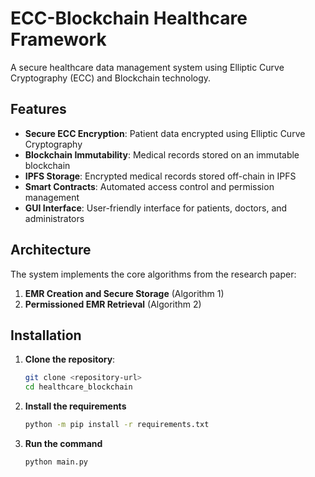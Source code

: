 # ECC-Blockchain Healthcare Framework

A secure healthcare data management system using Elliptic Curve Cryptography (ECC) and Blockchain technology.

## Features

- **Secure ECC Encryption**: Patient data encrypted using Elliptic Curve Cryptography
- **Blockchain Immutability**: Medical records stored on an immutable blockchain
- **IPFS Storage**: Encrypted medical records stored off-chain in IPFS
- **Smart Contracts**: Automated access control and permission management
- **GUI Interface**: User-friendly interface for patients, doctors, and administrators

## Architecture

The system implements the core algorithms from the research paper:

1. **EMR Creation and Secure Storage** (Algorithm 1)
2. **Permissioned EMR Retrieval** (Algorithm 2)

## Installation

1. **Clone the repository**:
   ```bash
   git clone <repository-url>
   cd healthcare_blockchain
2. **Install the requirements**
   ```bash
   python -m pip install -r requirements.txt
3. **Run the command**
   ```bash
   python main.py
